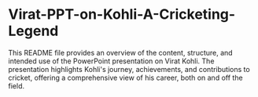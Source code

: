 # Virat-PPT-on-Kohli-A-Cricketing-Legend

This README file provides an overview of the content, structure, and intended use of the PowerPoint presentation on Virat Kohli. The presentation highlights Kohli's journey, achievements, and contributions to cricket, offering a comprehensive view of his career, both on and off the field.

